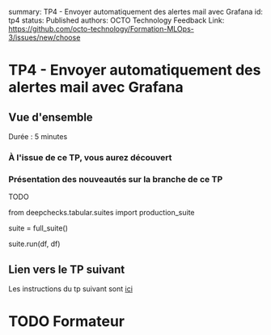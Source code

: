 summary: TP4 - Envoyer automatiquement des alertes mail avec Grafana
id: tp4
status: Published
authors: OCTO Technology
Feedback Link: https://github.com/octo-technology/Formation-MLOps-3/issues/new/choose

# TP4 - Envoyer automatiquement des alertes mail avec Grafana

## Vue d'ensemble

Durée : 5 minutes

### À l'issue de ce TP, vous aurez découvert


### Présentation des nouveautés sur la branche de ce TP

TODO

from deepchecks.tabular.suites import production_suite

suite = full_suite()

suite.run(df, df)

## Lien vers le TP suivant

Les instructions du tp suivant sont [ici](https://octo-technology.github.io/Formation-MLOps-3/tp4#0)

# TODO Formateur
